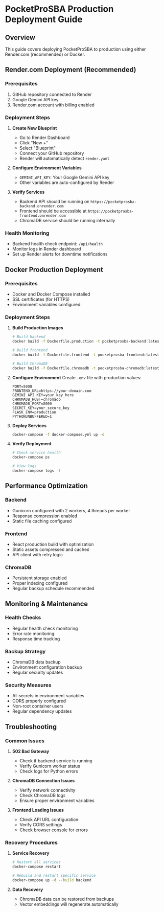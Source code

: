# PocketProSBA Production Deployment Guide

## Overview
This guide covers deploying PocketProSBA to production using either Render.com (recommended) or Docker.

## Render.com Deployment (Recommended)

### Prerequisites
1. GitHub repository connected to Render
2. Google Gemini API key
3. Render.com account with billing enabled

### Deployment Steps

1. **Create New Blueprint**
   - Go to Render Dashboard
   - Click "New +"
   - Select "Blueprint"
   - Connect your GitHub repository
   - Render will automatically detect `render.yaml`

2. **Configure Environment Variables**
   - `GEMINI_API_KEY`: Your Google Gemini API key
   - Other variables are auto-configured by Render

3. **Verify Services**
   - Backend API should be running on `https://pocketprosba-backend.onrender.com`
   - Frontend should be accessible at `https://pocketprosba-frontend.onrender.com`
   - ChromaDB service should be running internally

### Health Monitoring
- Backend health check endpoint: `/api/health`
- Monitor logs in Render dashboard
- Set up Render alerts for downtime notifications

## Docker Production Deployment

### Prerequisites
- Docker and Docker Compose installed
- SSL certificates (for HTTPS)
- Environment variables configured

### Deployment Steps

1. **Build Production Images**
   ```bash
   # Build backend
   docker build -f Dockerfile.production -t pocketprosba-backend:latest .
   
   # Build frontend
   docker build -f Dockerfile.frontend -t pocketprosba-frontend:latest .
   
   # Build ChromaDB
   docker build -f Dockerfile.chromadb -t pocketprosba-chromadb:latest .
   ```

2. **Configure Environment**
   Create `.env` file with production values:
   ```
   PORT=5000
   FRONTEND_URL=https://your-domain.com
   GEMINI_API_KEY=your_key_here
   CHROMADB_HOST=chromadb
   CHROMADB_PORT=8000
   SECRET_KEY=your_secure_key
   FLASK_ENV=production
   PYTHONUNBUFFERED=1
   ```

3. **Deploy Services**
   ```bash
   docker-compose -f docker-compose.yml up -d
   ```

4. **Verify Deployment**
   ```bash
   # Check service health
   docker-compose ps
   
   # View logs
   docker-compose logs -f
   ```

## Performance Optimization

### Backend
- Gunicorn configured with 2 workers, 4 threads per worker
- Response compression enabled
- Static file caching configured

### Frontend
- React production build with optimization
- Static assets compressed and cached
- API client with retry logic

### ChromaDB
- Persistent storage enabled
- Proper indexing configured
- Regular backup schedule recommended

## Monitoring & Maintenance

### Health Checks
- Regular health check monitoring
- Error rate monitoring
- Response time tracking

### Backup Strategy
- ChromaDB data backup
- Environment configuration backup
- Regular security updates

### Security Measures
- All secrets in environment variables
- CORS properly configured
- Non-root container users
- Regular dependency updates

## Troubleshooting

### Common Issues
1. **502 Bad Gateway**
   - Check if backend service is running
   - Verify Gunicorn worker status
   - Check logs for Python errors

2. **ChromaDB Connection Issues**
   - Verify network connectivity
   - Check ChromaDB logs
   - Ensure proper environment variables

3. **Frontend Loading Issues**
   - Check API URL configuration
   - Verify CORS settings
   - Check browser console for errors

### Recovery Procedures
1. **Service Recovery**
   ```bash
   # Restart all services
   docker-compose restart
   
   # Rebuild and restart specific service
   docker-compose up -d --build backend
   ```

2. **Data Recovery**
   - ChromaDB data can be restored from backups
   - Vector embeddings will regenerate automatically
